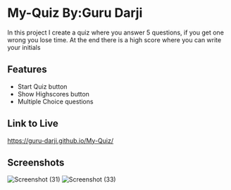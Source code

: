 # My-Quiz By:Guru Darji

In this project I create a quiz where you answer 5 questions, if you get one wrong you lose time. At the end there is a high score where you can write your initials


## Features

- Start Quiz button
- Show Highscores button
- Multiple Choice questions

## Link to Live
https://guru-darji.github.io/My-Quiz/
## Screenshots

![Screenshot (31)](https://user-images.githubusercontent.com/98906068/156486025-ef52c1b8-c5a9-4bb8-a281-b38512e4fd4b.png)
![Screenshot (33)](https://user-images.githubusercontent.com/98906068/156486054-edb1c604-a0fa-48b6-b192-b5969a4fe246.png)